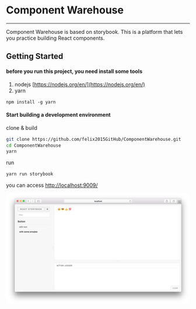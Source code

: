 # Component Warehouse

***

Component Warehouse is based on storybook.
This is a platform that lets you practice building React components.

## Getting Started

#### before you run this project, you need install some tools

1. nodejs  [https://nodejs.org/en/](https://nodejs.org/en/)
2. yarn
```
npm install -g yarn
```

#### Start building a development environment

clone & build

```sh
git clone https://github.com/felix2015GitHub/ComponentWarehouse.git
cd ComponentWarehouse
yarn
```
run

```sh
yarn run storybook
```

you can access [http://localhost:9009/](http://localhost:9009)

![browser mockup](docs/basic-stories.png)


